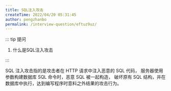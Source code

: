 ```yaml
---
title: SQL注入攻击
createTime: 2022/04/20 05:31:45
author: pengzhanbo
permalink: /interview-question/eftuz9uz/
---
```


::: tip 提问

1. 什么是SQL注入攻击

:::

SQL 注入攻击指的是攻击者在 HTTP 请求中注入恶意的 SQL 代码，
服务器使用参数构建数据库 SQL 命令时，恶意 SQL 被一起构造，
破坏原有 SQL 结构，并在数据库中执行，达到编写程序时意料之外结果的攻击行为。
